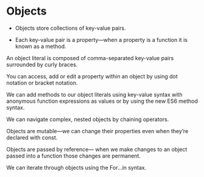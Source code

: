 # Objects

* Objects store collections of key-value pairs.

* Each key-value pair is a property—when a property is a function it is known as a method.

An object literal is composed of comma-separated key-value pairs surrounded by curly braces.

You can access, add or edit a property within an object by using dot notation or bracket notation.

We can add methods to our object literals using key-value syntax with anonymous function expressions as values or by using the new ES6 method syntax.

We can navigate complex, nested objects by chaining operators.

Objects are mutable—we can change their properties even when they’re declared with const.

Objects are passed by reference— when we make changes to an object passed into a function those changes are permanent.

We can iterate through objects using the For...in syntax.
